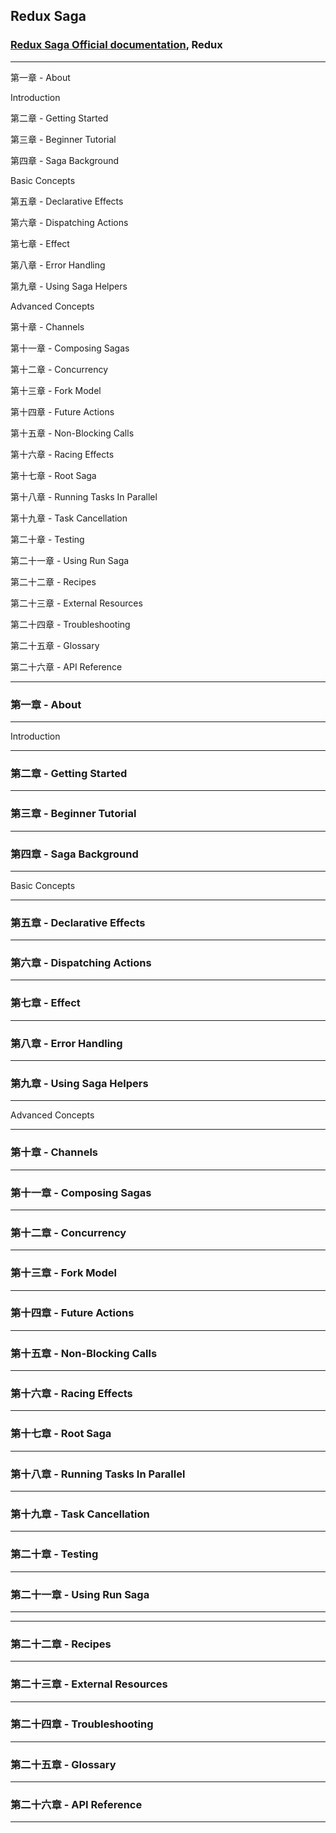## Redux Saga

### [Redux Saga Official documentation](https://redux-saga.js.org/), Redux

---

第一章 - About

Introduction

第二章 - Getting Started

第三章 - Beginner Tutorial

第四章 - Saga Background

Basic Concepts

第五章 - Declarative Effects

第六章 - Dispatching Actions

第七章 - Effect

第八章 - Error Handling

第九章 - Using Saga Helpers

Advanced Concepts

第十章 - Channels

第十一章 - Composing Sagas

第十二章 - Concurrency

第十三章 - Fork Model

第十四章 - Future Actions

第十五章 - Non-Blocking Calls

第十六章 - Racing Effects

第十七章 - Root Saga

第十八章 - Running Tasks In Parallel

第十九章 - Task Cancellation

第二十章 - Testing

第二十一章 - Using Run Saga

第二十二章 - Recipes

第二十三章 - External Resources

第二十四章 - Troubleshooting

第二十五章 - Glossary

第二十六章 - API Reference

---

### 第一章 - About

---

Introduction

---

### 第二章 - Getting Started

---

### 第三章 - Beginner Tutorial

---

### 第四章 - Saga Background

---

Basic Concepts

---

### 第五章 - Declarative Effects

---

### 第六章 - Dispatching Actions

---

### 第七章 - Effect

---

### 第八章 - Error Handling

---

### 第九章 - Using Saga Helpers

---

Advanced Concepts

---

### 第十章 - Channels

---

### 第十一章 - Composing Sagas

---

### 第十二章 - Concurrency

---

### 第十三章 - Fork Model

---

### 第十四章 - Future Actions

---

### 第十五章 - Non-Blocking Calls

---

### 第十六章 - Racing Effects

---

### 第十七章 - Root Saga

---

### 第十八章 - Running Tasks In Parallel

---

### 第十九章 - Task Cancellation

---

### 第二十章 - Testing

---

### 第二十一章 - Using Run Saga

---

---

### 第二十二章 - Recipes

---

### 第二十三章 - External Resources

---

### 第二十四章 - Troubleshooting

---

### 第二十五章 - Glossary

---

### 第二十六章 - API Reference

---
